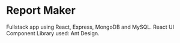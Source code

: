 # Report Maker
Fullstack app using React, Express, MongoDB and MySQL.
React UI Component Library used: Ant Design.
